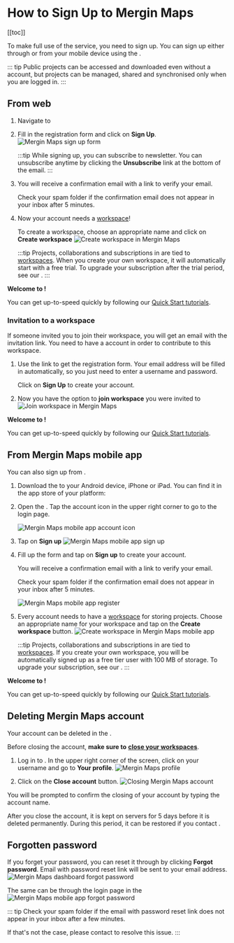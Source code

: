 # How to Sign Up to Mergin Maps
[[toc]]

To make full use of the <MainPlatformNameLink /> service, you need to sign up. You can sign up either through <MainDomainNameLink /> or from your mobile device using the <MobileAppName />.

::: tip
Public projects can be accessed and downloaded even without a <MainPlatformNameLink /> account, but projects can be managed, shared and synchronised only when you are logged in.
:::

## From web

1. Navigate to <AppDomainNameLink />

2. Fill in the registration form and click on **Sign Up**.
   ![Mergin Maps sign up form](./mergin-web-sign-up.jpg "Mergin Maps sign up form")

   :::tip
   While signing up, you can subscribe to <MainPlatformName /> newsletter. You can unsubscribe anytime by clicking the **Unsubscribe** link at the bottom of the email.
   :::
  
3. You will receive a confirmation email with a link to verify your email.

   Check your spam folder if the confirmation email does not appear in your inbox after 5 minutes.

4. Now your account needs a [workspace](../../manage/workspaces/)! 

   To create a workspace, choose an appropriate name and click on **Create workspace**
   ![Create workspace in Mergin Maps](./create-workspace.jpg "Create workspace in Mergin Maps")


   :::tip
   Projects, collaborations and subscriptions in <MainPlatformNameLink /> are tied to [workspaces](../../manage/workspaces/). When you create your own workspace, it will automatically start with a free trial. To upgrade your subscription after the trial period, see our <MainDomainNameLink id="pricing" desc="Subscription plans" />.
   :::

**Welcome to <MainPlatformNameLink />!**

You can get up-to-speed quickly by following our [Quick Start tutorials](../../tutorials/capturing-first-data/index.md).

### Invitation to a workspace
If someone invited you to join their workspace, you will get an email with the invitation link. You need to have a <MainPlatformName /> account in order to contribute to this workspace. 

1. Use the link to get the registration form. Your email address will be filled in automatically, so you just need to enter a username and password. 

   Click on **Sign Up** to create your account.

2. Now you have the option to **join workspace** you were invited to
   ![Join workspace in Mergin Maps](./join-workspace.jpg "Join workspace in Mergin Maps")

**Welcome to <MainPlatformNameLink />!**

You can get up-to-speed quickly by following our [Quick Start tutorials](../../tutorials/capturing-first-data/index.md).


## From Mergin Maps mobile app
You can also sign up from <MobileAppName />.

1. Download the <MobileAppNameShort /> to your Android device, iPhone or iPad. You can find it in the app store of your platform:
   <AppDownload></AppDownload>

2. Open the <MobileAppNameShort />. Tap the account icon in the upper right corner to go to the login page.
   
   ![Mergin Maps mobile app account icon](./mobile-app-account-icon.jpg "Mergin Maps mobile app account icon")
   
3. Tap on **Sign up**
   ![Mergin Maps mobile app sign up](./mobile-app-sign-up.jpg "Mergin Maps mobile app sign up")
   
4. Fill up the form and tap on **Sign up** to create your account. 

   You will receive a confirmation email with a link to verify your email.

   Check your spam folder if the confirmation email does not appear in your inbox after 5 minutes.
   
   ![Mergin Maps mobile app register](./mobile-app-sign-up-form.jpg "Mergin Maps mobile app register")
   
5. Every account needs to have a [workspace](../../manage/workspaces/) for storing projects. Choose an appropriate name for your workspace and tap on the **Create workspace** button.
   ![Create workspace in Mergin Maps mobile app](./mobile-app-create-workspace.jpg "Create workspace in Mergin Maps mobile app")

   :::tip
   Projects, collaborations and subscriptions in <MainPlatformNameLink /> are tied to [workspaces](../../manage/workspaces/). If you create your own workspace, you will be automatically signed up as a free tier user with 100 MB of storage. To upgrade your subscription, see our <MainDomainNameLink id="pricing" desc="Subscription plans" />.
   :::

**Welcome to <MainPlatformNameLink />!**

You can get up-to-speed quickly by following our [Quick Start tutorials](../../tutorials/capturing-first-data/index.md).

## Deleting Mergin Maps account
Your <MainPlatformNameLink /> account can be deleted in the <DashboardShortLink />.

Before closing the account, **make sure to** [**close your workspaces**](../../manage/workspaces/#how-to-delete-a-workspace). 

1. Log in to <AppDomainNameLink />. In the upper right corner of the screen, click on your username and go to **Your profile**.
   ![Mergin Maps profile](../../manage/dashboard/mergin-maps-dashboard-profile.jpg "Mergin Maps profile")
   
2. Click on the **Close account** button.
   ![Closing Mergin Maps account](./dashboard-close-account.jpg "Closing Mergin Maps account")

You will be prompted to confirm the closing of your account by typing the account name. 

After you close the account, it is kept on <MainPlatformNameLink /> servers for 5 days before it is deleted permanently. During this period, it can be restored if you contact <MerginMapsEmail id="support" />.

## Forgotten password
If you forget your password, you can reset it through <AppDomainNameLink /> by clicking **Forgot password**. Email with password reset link will be sent to your email address.
![Mergin Maps dashboard forgot password](./dashboard-forgot-password.jpg "Mergin Maps dashboard forgot password")

The same can be through the login page in the <MobileAppNameShort />
![Mergin Maps mobile app forgot password](./mobile-app-forgot-password.jpg "Mergin Maps mobile app forgot password")

::: tip
Check your spam folder if the email with password reset link does not appear in your inbox after a few minutes. 

If that's not the case, please contact <MerginMapsEmail id="support" /> to resolve this issue.
:::
   



